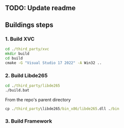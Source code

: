 ## TODO: Update readme

## Buildings steps
### 1. Build XVC
```cmd
cd ./third_party/xvc
mkdir build
cd build
cmake -G "Visual Studio 17 2022" -A Win32 ..
```

### 2. Build Libde265
```cmd
cd ./third_party/libde265
./build.bat
```
From the repo's parent directory
```cmd
cp ./third_party\libde265/bin_x86/libde265.dll ./bin
```


### 3. Build Framework